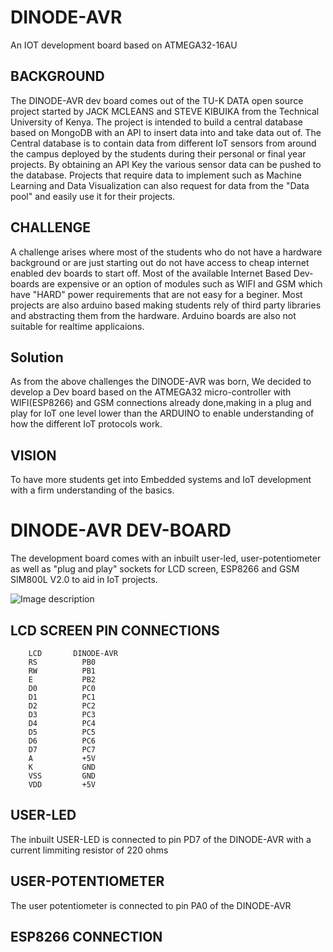 # DINODE-AVR
An IOT development board based on ATMEGA32-16AU


## BACKGROUND
The DINODE-AVR dev board comes out of the TU-K DATA open source project started by JACK MCLEANS and STEVE KIBUIKA from the Technical University of Kenya.
The project is intended to build a central database based on MongoDB with an API to insert data into and take data out of. 
The Central database is  to contain data from different IoT sensors from around the campus deployed by the students during their personal or final year projects.
By obtaining an API Key the various sensor data can be pushed to the database.
Projects that require data to implement such as Machine Learning and Data Visualization can also request for data from the "Data pool" and easily use it for their projects.


## CHALLENGE
A challenge arises where most of the students who do not have a hardware background or are just starting out do not have access to cheap internet enabled dev boards to start off.
Most of the available Internet Based Dev-boards are expensive or an option of modules such as WIFI and GSM which have "HARD" power requirements that are not easy for a beginer.
Most projects are also arduino based making students rely of third party libraries and abstracting them from the hardware. Arduino boards are also not suitable for realtime applicaions.

## Solution

As from the above challenges the DINODE-AVR was born, We decided to develop a Dev board based on the ATMEGA32 micro-controller with WIFI(ESP8266) and GSM connections already done,making in a plug and play for IoT one level lower than the ARDUINO to enable understanding of how the different IoT protocols work.


## VISION
To have more students get into Embedded systems and IoT development with a firm understanding of the basics.

# DINODE-AVR DEV-BOARD
The development board comes with an inbuilt user-led, user-potentiometer as well as "plug and play" sockets for LCD screen, ESP8266 and GSM SIM800L V2.0 to aid in IoT projects.

![Image description](link-to-image)

## LCD SCREEN PIN CONNECTIONS

        LCD       DINODE-AVR
        RS          PB0
        RW          PB1
        E           PB2
        D0          PC0
        D1          PC1
        D2          PC2
        D3          PC3
        D4          PC4
        D5          PC5
        D6          PC6
        D7          PC7
        A           +5V
        K           GND
        VSS         GND
        VDD         +5V

## USER-LED
The inbuilt USER-LED is connected to pin PD7 of the DINODE-AVR with a current limmiting resistor of 220 ohms

## USER-POTENTIOMETER
The user potentiometer is connected to pin PA0 of the DINODE-AVR

## ESP8266 CONNECTION


